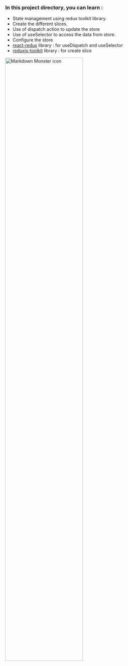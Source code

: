 ### In this project directory, you can learn : 

- State management using redux toolkit library.
- Create the different slices.
- Use of dispatch action to update the store
- Use of useSelector to access the data from store.
- Configure the store
- [react-redux](https://www.npmjs.com/package/react-redux) library : for useDispatch and useSelector
- [reduxjs-toolkit](https://www.npmjs.com/package/@reduxjs/toolkit) library : for create slice

 
<img src="https://github.com/Girish-GAP/React-Projects/blob/master/app9/app9_view.png"
     alt="Markdown Monster icon"
     style="float: left; margin-right: 10px; width : 70%" />
